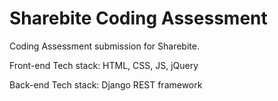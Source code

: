 # Sharebite Coding Assessment

Coding Assessment submission for Sharebite.

Front-end Tech stack: HTML, CSS, JS, jQuery

Back-end Tech stack: Django REST framework
